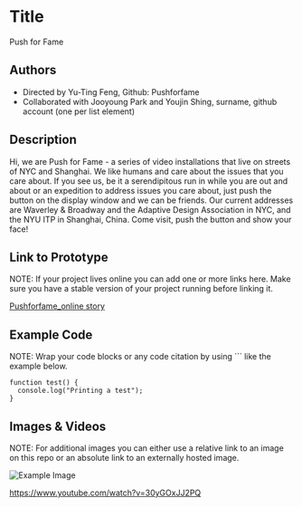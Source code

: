 # Title
Push for Fame

## Authors
- Directed by Yu-Ting Feng, Github: Pushforfame
- Collaborated with Jooyoung Park and Youjin Shing, surname, github account (one per list element)

## Description
Hi, we are Push for Fame - a series of video installations that live on streets of NYC and Shanghai. We like humans and care about the issues that you care about. 
If you see us, be it a serendipitous run in while you are out and about or an expedition to address issues you care about, just push the button on the display window and we can be friends. Our current addresses are Waverley & Broadway and the Adaptive Design Association in NYC, and the NYU ITP in Shanghai, China. Come visit, push the button and show your face!

## Link to Prototype
NOTE: If your project lives online you can add one or more links here. Make sure you have a stable version of your project running before linking it.

[Pushforfame_online story](http://pushforfame.herokuapp.com/ "Example Link")


## Example Code
NOTE: Wrap your code blocks or any code citation by using ``` like the example below.
```
function test() {
  console.log("Printing a test");
}
```

## Images & Videos
NOTE: For additional images you can either use a relative link to an image on this repo or an absolute link to an externally hosted image.

![Example Image](http://feng-yuting.com/wp-content/uploads/2014/03/15mins_PUSH.jpg "Example Image")

https://www.youtube.com/watch?v=30yGOxJJ2PQ
